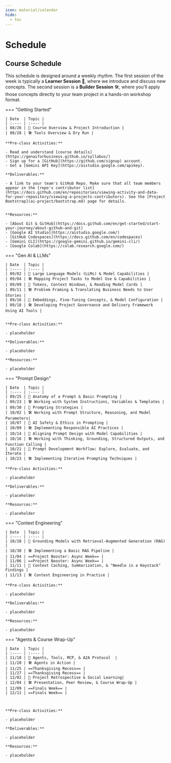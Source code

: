 ```yaml
---
icon: material/calendar
hide:
  - toc
---
```


# Schedule


## Course Schedule

This schedule is designed around a weekly rhythm. The first session of the week is typically a **Learner Session** 🧠, where we introduce and discuss new concepts. The second session is a **Builder Session** 🛠️, where you'll apply those concepts directly to your team project in a hands-on workshop format.


=== "Getting Started"

    | Date  | Topic |
    | :---- | :---- |
    | 08/26 | 🧠 Course Overview & Project Introduction |
    | 08/28 | 🛠️ Tools Overview & Dry Run |

    **Pre-class Activities:**

    - Read and understand [course details](https://genaiforbusiness.github.io/syllabus/)
    - Sign up for a [GitHub](https://github.com/signup) account.
    - Get a [Gemini API Key](https://aistudio.google.com/apikey).

    **Deliverables:**  

    - A link to your team's GitHub Repo. Make sure that all team members appear in the [repo's contributor list](https://docs.github.com/en/repositories/viewing-activity-and-data-for-your-repository/viewing-a-projects-contributors). See the [Project Bootstrap](ai-project/bootstrap.md) page for details.


    **Resources:**

    - [About Git & GitHub](https://docs.github.com/en/get-started/start-your-journey/about-github-and-git) 
    - [Google AI Studio](https://aistudio.google.com/)
    - [GitHub Codespaces](https://docs.github.com/en/codespaces)
    - [Gemini CLI](https://google-gemini.github.io/gemini-cli/)
    - [Google Colab](https://colab.research.google.com/)

=== "Gen AI & LLMs"

    | Date  | Topic |
    | :---- | :---- |
    | 09/02 | 🧠 Large Language Models (LLMs) & Model Capabilities |
    | 09/04 | 🛠️ Mapping Project Tasks to Model Use & Capabilities |
    | 09/09 | 🧠 Tokens, Context Windows, & Reading Model Cards |
    | 09/11 | 🛠️ Problem Framing & Translating Business Needs to User Stories |
    | 09/16 | 🧠 Embeddings, Fine-Tuning Concepts, & Model Configuration |
    | 09/18 | 🛠️ Developing Project Governance and Delivery Framework Using AI Tools |


    **Pre-class Activities:**

    - placeholder
    
    **Deliverables:**  

    - placeholder

    **Resources:**

    - placeholder

=== "Prompt Design"

    | Date  | Topic |
    | :---- | :---- |
    | 09/25 | 🧠 Anatomy of a Prompt & Basic Prompting |
    | 09/23 | 🛠️ Working with System Instructions, Variables & Templates |
    | 09/30 | 🧠 Prompting Strategies |
    | 10/02 | 🛠️ Working with Prompt Structure, Reasoning, and Model Parameters|
    | 10/07 | 🧠 AI Safety & Ethics in Prompting |
    | 10/09 | 🛠️ Implementing Responsible AI Practices |
    | 10/14 | 🧠 Aligning Prompt Design with Model Capabilities |
    | 10/16 | 🛠️ Working with Thinking, Grounding, Structured Outputs, and Function Calling |
    | 10/21 | 🧠 Prompt Development Workflow: Explore, Evaluate, and Iterate |
    | 10/23 | 🛠️ Implementing Iterative Prompting Techniques |
   
    **Pre-class Activities:**

    - placeholder
    
    **Deliverables:**  

    - placeholder

    **Resources:**

    - placeholder

=== "Context Engineering"

    | Date  | Topic |
    | :---- | :---- |
    | 10/28 | 🧠 Grounding Models with Retrieval-Augmented Generation (RAG) |
    | 10/30 | 🛠️ Implementing a Basic RAG Pipeline |
    | 11/04 | ==Project Booster: Async Week== |
    | 11/06 | ==Project Booster: Async Week== |
    | 11/11 | 🧠 Context Caching, Summarization, & "Needle in a Haystack" Findings |
    | 11/13 | 🛠️ Context Engineering in Practice |

    **Pre-class Activities:**

    - placeholder
    
    **Deliverables:**  

    - placeholder

    **Resources:**

    - placeholder

=== "Agents & Course Wrap-Up"

    | Date  | Topic |
    | :---- | :---- |
    | 11/18 | 🧠 Agents, Tools, MCP, & A2A Protocol  |
    | 11/20 | 🛠️ Agents in Action |
    | 11/25 | ==Thanksgiving Recess== |
    | 11/27 | ==Thanksgiving Recess== |
    | 12/02 | 🧠 Project Retrospective & Social Learning|
    | 12/04 | 🛠️ Presentation, Peer Review, & Course Wrap-Up | 
    | 12/09 | ==Finals Week== |
    | 12/11 | ==Finals Week== |



    **Pre-class Activities:**

    - placeholder
    
    **Deliverables:**  

    - placeholder

    **Resources:**

    - placeholder


